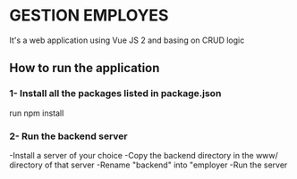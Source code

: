 # GESTION EMPLOYES

It's a web application using Vue JS 2 and basing on CRUD logic

## How to run the application
### 1- Install all the packages listed in package.json
run npm install

### 2- Run the backend server
-Install a server of your choice
-Copy the backend directory in the www/ directory of that server
-Rename "backend" into "employer
-Run the server

